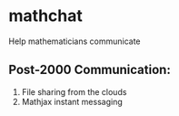 # mathchat

Help mathematicians communicate

## Post-2000 Communication: 

1. File sharing from the clouds
2. Mathjax instant messaging 
